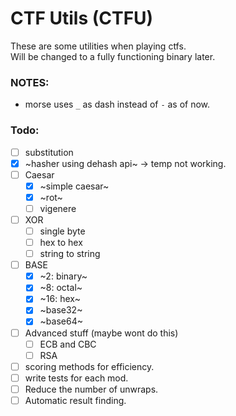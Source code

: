 # CTF Utils (CTFU)
These are some utilities when playing ctfs. <br/>
Will be changed to a fully functioning binary later.

### NOTES:
- morse uses `_` as dash instead of `-` as of now.

### Todo:
- [ ] substitution
- [x] ~hasher using dehash api~ -> temp not working.
- [ ] Caesar
    - [x] ~simple caesar~
    - [x] ~rot~
    - [ ] vigenere
- [ ] XOR
    - [ ] single byte
    - [ ] hex to hex
    - [ ] string to string
- [ ] BASE
    - [x] ~2: binary~
    - [x] ~8: octal~
    - [x] ~16: hex~
    - [x] ~base32~
    - [x] ~base64~
- [ ] Advanced stuff (maybe wont do this)
    - [ ] ECB and CBC
    - [ ] RSA

- [ ] scoring methods for efficiency.
- [ ] write tests for each mod.
- [ ] Reduce the number of unwraps.
- [ ] Automatic result finding.
